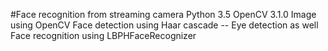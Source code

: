 #Face recognition from streaming camera
Python 3.5 OpenCV 3.1.0
Image using OpenCV
Face detection using Haar cascade -- Eye detection as well
Face recognition using LBPHFaceRecognizer
